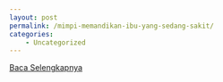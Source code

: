 ```yaml
---
layout: post
permalink: /mimpi-memandikan-ibu-yang-sedang-sakit/
categories:
    - Uncategorized
---
```


[Baca Selengkapnya](/04)